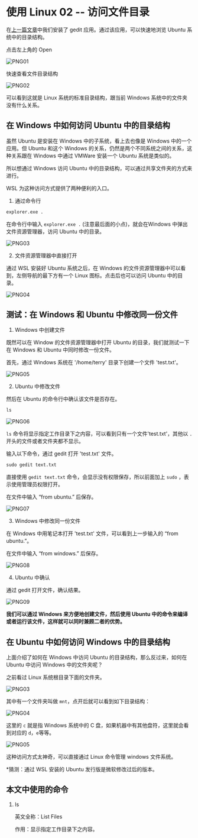 # 使用 Linux 02 -- 访问文件目录

在[上一篇文章](/使用Ubuntu01.md)中我们安装了 gedit 应用。通过该应用，可以快速地浏览 Ubuntu 系统中的目录结构。

点击左上角的 Open

![PNG01](/doc/illustrations/linuxuse01/win11wsl-40.png)


快速查看文件目录结构

![PNG02](/doc/illustrations/linuxuse02/win11wsl-24.png)

可以看到这就是 Linux 系统的标准目录结构，跟当前 Windows 系统中的文件夹没有什么关系。

## 在 Windows 中如何访问 Ubuntu 中的目录结构

虽然 Ubuntu 是安装在 Windows 中的子系统，看上去也像是 Windows 中的一个应用。但 Ubuntu 和这个 Windows 的关系，仍然是两个不同系统之间的关系，这种关系跟在 Windows 中通过 VMWare 安装一个 Ubuntu 系统是类似的。

所以想通过 Windows 访问 Ubuntu 中的目录结构，可以通过共享文件夹的方式来进行。

WSL 为这种访问方式提供了两种便利的入口。

1. 通过命令行

```cmd
explorer.exe .
```

在命令行中输入 `explorer.exe .` (注意最后面的小点)，就会在Windows 中弹出文件资源管理器，访问 Ubuntu 中的目录。

![PNG03](/doc/illustrations/linuxuse02/win11wsl-26.png)

2. 文件资源管理器中直接打开

通过 WSL 安装好 Ubuntu 系统之后，在 Windows 的文件资源管理器中可以看到，左侧导航的最下方有一个 Linux 图标。点击后也可以访问 Ubuntu 中的目录。

![PNG04](/doc/illustrations/linuxuse02/win11wsl-31.png)


## 测试：在 Windows 和 Ubuntu 中修改同一份文件

1. Windows 中创建文件

既然可以在 Window 的文件资源管理器中打开 Ubuntu 的目录，我们就测试一下在 Windows 和 Ubuntu 中同时修改一份文件。

首先，通过 Windows 系统在 '/home/terry' 目录下创建一个文件 'test.txt'。

![PNG05](/doc/illustrations/linuxuse02/win11wsl-28.png)

2. Ubuntu 中修改文件

然后在 Ubuntu 的命令行中确认该文件是否存在。

```cmd
ls
```

![PNG06](/doc/illustrations/linuxuse02/win11wsl-29.png)

`ls` 命令将显示指定工作目录下之内容，可以看到只有一个文件'test.txt'，其他以 `.` 开头的文件或者文件夹都不显示。

输入以下命令，通过 gedit 打开 'test.txt' 文件。

```cmd
sudo gedit text.txt
```

直接使用 `gedit text.txt` 命令，会显示没有权限保存，所以前面加上 `sudo` ，表示使用管理员权限打开。

在文件中输入 “from ubuntu.” 后保存。

![PNG07](/doc/illustrations/linuxuse02/win11wsl-32.png)

3. Windows 中修改同一份文件

在 Windows 中用笔记本打开 'test.txt' 文件，可以看到上一步输入的 “from ubuntu.”。

在文件中输入  “from windows.” 后保存。

![PNG08](/doc/illustrations/linuxuse02/win11wsl-36.png)

4. Ubuntu 中确认 

通过 gedit 打开文件，确认结果。

![PNG09](/doc/illustrations/linuxuse02/win11wsl-38.png)

**我们可以通过 Windows 来方便地创建文件，然后使用 Ubuntu 中的命令来编译或者运行该文件，这样就可以同时兼顾二者的优势。**

## 在 Ubuntu 中如何访问 Windows 中的目录结构

上面介绍了如何在 Windows 中访问 Ubuntu 的目录结构，那么反过来，如何在 Ubuntu 中访问 Windows 中的文件夹呢？

之前看过 Linux 系统根目录下面的文件夹。

![PNG03](/doc/illustrations/linuxuse02/win11wsl-26.png)

其中有一个文件夹叫做 `mnt`，点开后就可以看到如下目录结构：

![PNG04](/doc/illustrations/linuxuse02/win11wsl-41.png)

这里的 `c` 就是指 Windows 系统中的 C 盘，如果机器中有其他盘符，这里就会看到对应的 `d`，`e`等等。

![PNG05](/doc/illustrations/linuxuse02/win11wsl-42.png)

这种访问方式太神奇，可以直接通过 Linux 命令管理 windows 文件系统。

*猜测：通过 WSL 安装的 Ubuntu 发行版是微软修改过后的版本。

## 本文中使用的命令

1. ls 
 
    英文全称：List Files
 
    作用：显示指定工作目录下之内容。